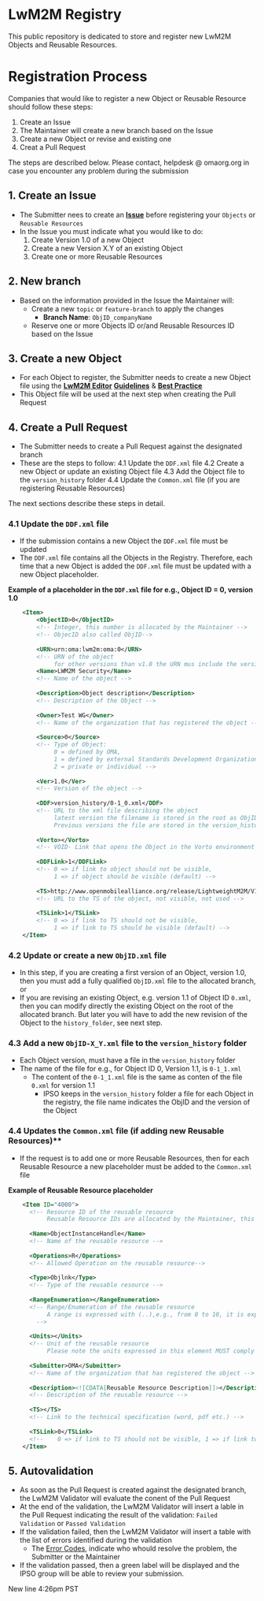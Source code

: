 
# LwM2M Registry
This public repository is dedicated to store and register new LwM2M Objects and Reusable Resources.
  
# Registration Process  
Companies that would like to register a new Object or Reusable Resource should follow these steps:

 1. Create an Issue
 2. The Maintainer will create a new branch based on the Issue
 3. Create a new Object or revise and existing one
 4. Creat a Pull Request

The steps are described below. 
Please contact, helpdesk @ omaorg.org in case you encounter any problem during the submission

## 1. Create an Issue
* The Submitter nees to create an **[Issue](https://github.com/OpenMobileAlliance/lwm2m-registry)** before registering your ```Objects``` or ```Reusable Resources```
* In the Issue you must indicate what you would like to do:
  1. Create Version 1.0 of a new Object
  2. Create a new Version X.Y of an existing Object
  3. Create one or more Reusable Resources

## 2. New branch
* Based on the information provided in the Issue the Maintainer will:
  * Create a new `topic` or `feature-branch` to apply the changes
    * **Branch Name**: `ObjID_companyName`
  * Reserve one or more Objects ID or/and Reusable Resources ID based on the Issue

## 3. Create a new Object
* For each Object to register, the Submitter needs to create a new Object file using the **[LwM2M Editor](http://devtoolkit.openmobilealliance.org/OEditor/Legal?back=default.aspx)** **[Guidelines](https://github.com/OpenMobileAlliance/lwm2m-registry/wiki/Guidelines)** & **[Best Practice](https://wiki.openmobilealliance.org/display/TOOL/LwM2M+Best+Practice)**
* This Object file will be used at the next step when creating the Pull Request

## 4. Create a Pull Request
* The Submitter needs to create a Pull Request against the designated branch
* These are the steps to follow:
  4.1 Update the `DDF.xml` file
  4.2 Create a new Object or update an existing Object file
  4.3 Add the Object file to the `version_history` folder
  4.4 Update the `Common.xml` file (if you are registering Reusable Resources)

The next sections describe these steps in detail.

### 4.1 Update the `DDF.xml` file
* If the submission contains a new Object the `DDF.xml` file must be updated
* The `DDF.xml` file contains all the Objects in the Registry. Therefore, each time that a new Object is added  the `DDF.xml` file must be updated with a new Object placeholder.
  
**Example of a placeholder in the `DDF.xml` file for e.g., Object ID = 0, version 1.0**  

```xml
    <Item>        
        <ObjectID>0</ObjectID>
        <!-- Integer, this number is allocated by the Maintainer -->
        <!-- ObjecID also called ObjID-->
      
        <URN>urn:oma:lwm2m:oma:0</URN>
        <!-- URN of the object 
             for other versions than v1.0 the URN mus include the version, e.g., for v1.1 the URN is urn:oma:lwm2m:oma:0:1.1 -->
        <Name>LWM2M Security</Name>
        <!-- Name of the object -->
      
        <Description>Object description</Description>
        <!-- Description of the Object -->
      
        <Owner>Test WG</Owner>
        <!-- Name of the organization that has registered the object -->
      
        <Source>0</Source>
        <!-- Type of Object: 
             0 = defined by OMA, 
             1 = defined by external Standards Development Organizations, 
             2 = private or individual -->
      
        <Ver>1.0</Ver>
        <!-- Version of the object -->
      
        <DDF>version_history/0-1_0.xml</DDF>
        <!-- URL to the xml file describing the object 
             latest version the filename is stored in the root as ObjID.xml
             Previous versions the file are stored in the version_history folder as ObjID-X_Y.xml, were X.Y is the Object Version.-->
      
        <Vorto></Vorto>
        <!-- VOID- Link that opens the Object in the Vorto environment -->
      
        <DDFLink>1</DDFLink>
        <!-- 0 => if link to object should not be visible, 
             1 => if object should be visible (default) -->
      
        <TS>http://www.openmobilealliance.org/release/LightweightM2M/V1_0_2-20180209-A/OMA-TS-LightweightM2M-V1_0_2-20180209-A.pdf</TS>
        <!-- URL to the TS of the object, not visible, not used -->
        
        <TSLink>1</TSLink>
        <!-- 0 => if link to TS should not be visible, 
             1 => if link to TS should be visible (default) -->
    </Item>
 ```
 
### 4.2 Update or create a new `ObjID.xml` file
* In this step, if you are creating a first version of an Object, version 1.0, then you must add a fully qualified `ObjID.xml` file to the allocated branch, or
* If you are revising an existing Object, e.g. version 1.1 of Object ID `0.xml`, then you can modify directly the existing Object on the root of the allocated branch. But later you will have to add the new revision of the Object to the `history_folder`, see next step.
    
### 4.3 Add a new `ObjID-X_Y.xml` file to the `version_history` folder
 * Each Object version, must have a file in the `version_history` folder
 * The name of the file for e.g., for Object ID 0, Version 1.1, is `0-1_1.xml`
    * The content of the `0-1_1.xml` file is the same as conten of the file `0.xml` for version 1.1
      * IPSO keeps in the `version_history` folder a file for each Object in the registry, the file name indicates the ObjID and the version of the Object

### 4.4 Updates the `Common.xml` file (if adding new Reusable Resources)**
 * If the request is to add one or more Reusable Resources, then for each Reusable Resource a new placeholder must be added to the `Common.xml` file

**Example of Reusable Resource placeholder**

  ```xml          
      <Item ID="4000">
        <!-- Resource ID of the reusable resource 
             Reusable Resource IDs are allocated by the Maintainer, this is one of the reasons to raise an Issue in the first place -->
        
        <Name>ObjectInstanceHandle</Name>
        <!-- Name of the reusable resource -->
        
        <Operations>R</Operations>
        <!-- Allowed Operation on the reusable resource-->
        
        <Type>Objlnk</Type>
        <!-- Type of the reusable resource -->
        
        <RangeEnumeration></RangeEnumeration>
        <!-- Range/Enumeration of the reusable resource
             A range is expressed with (..),e.g., from 0 to 10, it is expressed as; `(0..10)`
          -->
        
        <Units></Units>
        <!-- Unit of the reusable resource 
             Please note the units expressed in this element MUST comply with the units defined in the SenML Registry -->
        
        <Submitter>OMA</Submitter>
        <!-- Name of the organization that has registered the object -->
        
        <Description><![CDATA[Reusable Resource Description]]></Description>
        <!-- Description of the reusable resource -->
        
        <TS></TS>
        <!-- Link to the technical specification (word, pdf etc.) -->
        
        <TSLink>0</TSLink>
        <!--    0 => if link to TS should not be visible, 1 => if link to TS should be visible (default) -->
      </Item>
  ```
 ## 5. Autovalidation
 * As soon as the Pull Request is created against the designated branch, the LwM2M Validator will evaluate the conent of the Pull Request
 * At the end of the validation, the LwM2M Validator will insert a lable in the Pull Request indicating the result of the validation: `Failed Validation` or `Passed Validation`
 * If the validation failed, then the LwM2M Validator will insert a table with the list of errors identified during the validation
   * The [Error Codes](https://wiki.openmobilealliance.org/display/TOOL/Validation+Error+Code), indicate who whould resolve the problem, the Submitter or the Maintainer
 * If the validation passed, then a green label will be displayed and the IPSO group will be able to review your submission.

New line 4:26pm PST
